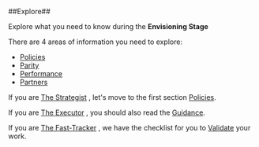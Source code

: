 ##Explore##

Explore what you need to know during the **Envisioning Stage**

There are 4 areas of information you need to explore:
- [Policies](https://github.com/Azure/AzureGlobalConnectionCenter/blob/master/PlayBook/Envisioning/Explore/Policies.md)
- [Parity](https://github.com/Azure/AzureGlobalConnectionCenter/blob/master/PlayBook/Envisioning/Explore/Parity.md)
- [Performance](https://github.com/Azure/AzureGlobalConnectionCenter/blob/master/PlayBook/Envisioning/Explore/Performance.md)
- [Partners](https://github.com/Azure/AzureGlobalConnectionCenter/blob/master/PlayBook/Envisioning/Explore/Partners.md)

	
If you are [The Strategist](https://github.com/Azure/AzureGlobalConnectionCenter/blob/master/PlayBook/Playbook%20Overview/Target%20Personas.md) , let's move to the first section [Policies](https://github.com/Azure/AzureGlobalConnectionCenter/blob/master/PlayBook/Envisioning/Explore/Policies.md).

If you are [The Executor](https://github.com/Azure/AzureGlobalConnectionCenter/blob/master/PlayBook/Playbook%20Overview/Target%20Personas.md) , you should also read the [Guidance](https://github.com/Azure/AzureGlobalConnectionCenter/blob/master/PlayBook/Envisioning/Guidance/Guidance.md).

If you are [The Fast-Tracker](https://github.com/Azure/AzureGlobalConnectionCenter/blob/master/PlayBook/Playbook%20Overview/Target%20Personas.md) , we have the checklist for you to [Validate](https://github.com/Azure/AzureGlobalConnectionCenter/blob/master/PlayBook/Envisioning/Validate.md) your work.
